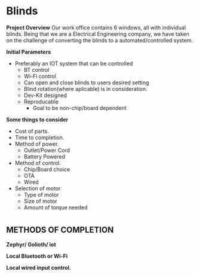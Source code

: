 # Blinds

**Project Overview**
Our work office contains 6 windows, all with individual blinds. Being that
we are a Electrical Engineering company, we have taken on the challenge of
converting the blinds to a automated/controlled system.

**Initial Parameters**

* Preferably an IOT system that can be controlled
	* BT control
	* Wi-Fi control
	* Can open and close blinds to users desired setting
	* Blind rotation(where aplicable) is in consideration.
	* Dev-Kit designed
	* Reproducable
		* Goal to be non-chip/board dependent
		
**Some things to consider** 

* Cost of parts.
* Time to completion.
* Method of power.
	* Outlet/Power Cord
	* Battery Powered
* Method of control.
	* Chip/Board choice
	* OTA
	* Wired
* Selection of motor
	* Type of motor
	* Size of motor
	* Amount of torque needed
#		
## METHODS OF COMPLETION

**Zephyr/ Golioth/ iot**

**Local Bluetooth or Wi-Fi**

**Local wired input control.**

